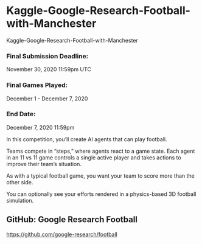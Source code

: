 # Kaggle-Google-Research-Football-with-Manchester
Kaggle-Google-Research-Football-with-Manchester


### Final Submission Deadline: 
November 30, 2020 11:59pm UTC


### Final Games Played: 
December 1 - December 7, 2020

### End Date: 
December 7, 2020 11:59pm


In this competition, you’ll create AI agents that can play football. 

Teams compete in “steps,” where agents react to a game state. Each agent in an 11 vs 11 game controls a single active player and takes actions to improve their team’s situation. 

As with a typical football game, you want your team to score more than the other side. 

You can optionally see your efforts rendered in a physics-based 3D football simulation.


## GitHub: Google Research Football
https://github.com/google-research/football


